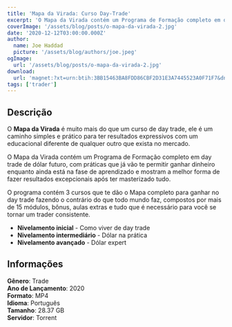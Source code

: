 ```yaml
---
title: 'Mapa da Virada: Curso Day-Trade'
excerpt: 'O Mapa da Virada contém um Programa de Formação completo em day trade de dólar futuro, com práticas que já vão te permitir ganhar dinheiro enquanto ainda está na fase de aprendizado e mostram a melhor forma de fazer resultados excepcionais após ter masterizado tudo.'
coverImage: '/assets/blog/posts/o-mapa-da-virada-2.jpg'
date: '2020-12-12T03:00:00.000Z'
author:
  name: Joe Haddad
  picture: '/assets/blog/authors/joe.jpeg'
ogImage:
  url: '/assets/blog/posts/o-mapa-da-virada-2.jpg'
download:
  url: 'magnet:?xt=urn:btih:3BB15463BA8FDD86CBF2D31E3A7445523A0F71F7&dn=rodnei%20dias%20-%20mapa%20da%20virada&tr=udp%3a%2f%2ftracker.openbittorrent.com%3a1337%2fannounce&tr=udp%3a%2f%2ftracker.opentrackr.org%3a1337%2fannounce'
tags: ['trader']
---
```

## Descrição


O **Mapa da Virada** é muito mais do que um curso de day trade, ele é um caminho simples e prático para ter resultados expressivos com um educacional diferente de qualquer outro que exista no mercado.

O Mapa da Virada contém um Programa de Formação completo em day trade de dólar futuro, com práticas que já vão te permitir ganhar dinheiro enquanto ainda está na fase de aprendizado e mostram a melhor forma de fazer resultados excepcionais após ter masterizado tudo.

O programa contém 3 cursos que te dão o Mapa completo para ganhar no day trade fazendo o contrário do que todo mundo faz, compostos por mais de 15 módulos, bônus, aulas extras e tudo que é necessário para você se tornar um trader consistente.

- **Nivelamento inicial** - Como viver de day trade  
- **Nivelamento intermediário** - Dólar na prática  
- **Nivelamento avançado** - Dólar expert  

## Informações

**Gênero**: Trade  
**Ano de Lançamento**: 2020  
**Formato**: MP4  
**Idioma**: Português  
**Tamanho**: 28.37 GB  
**Servidor**: Torrent  

